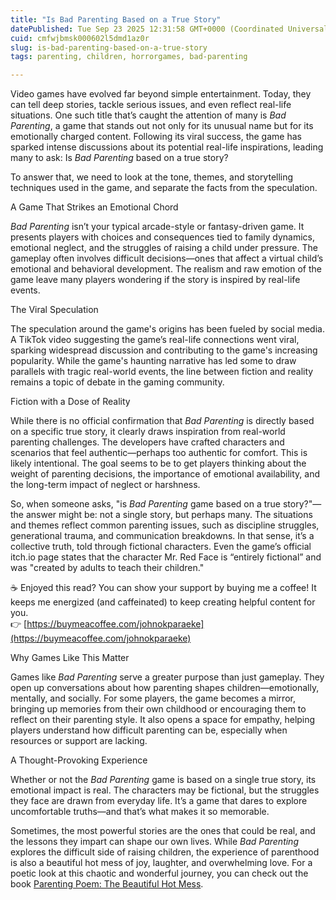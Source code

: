 ```yaml
---
title: "Is Bad Parenting Based on a True Story"
datePublished: Tue Sep 23 2025 12:31:58 GMT+0000 (Coordinated Universal Time)
cuid: cmfwjbmsk000602l5dmd1az0r
slug: is-bad-parenting-based-on-a-true-story
tags: parenting, children, horrorgames, bad-parenting

---
```


Video games have evolved far beyond simple entertainment. Today, they can tell deep stories, tackle serious issues, and even reflect real-life situations. One such title that’s caught the attention of many is *Bad Parenting*, a game that stands out not only for its unusual name but for its emotionally charged content. Following its viral success, the game has sparked intense discussions about its potential real-life inspirations, leading many to ask: Is *Bad Parenting* based on a true story?

To answer that, we need to look at the tone, themes, and storytelling techniques used in the game, and separate the facts from the speculation.

A Game That Strikes an Emotional Chord

*Bad Parenting* isn’t your typical arcade-style or fantasy-driven game. It presents players with choices and consequences tied to family dynamics, emotional neglect, and the struggles of raising a child under pressure. The gameplay often involves difficult decisions—ones that affect a virtual child’s emotional and behavioral development. The realism and raw emotion of the game leave many players wondering if the story is inspired by real-life events.

The Viral Speculation

The speculation around the game's origins has been fueled by social media. A TikTok video suggesting the game’s real-life connections went viral, sparking widespread discussion and contributing to the game's increasing popularity. While the game's haunting narrative has led some to draw parallels with tragic real-world events, the line between fiction and reality remains a topic of debate in the gaming community.

Fiction with a Dose of Reality

While there is no official confirmation that *Bad Parenting* is directly based on a specific true story, it clearly draws inspiration from real-world parenting challenges. The developers have crafted characters and scenarios that feel authentic—perhaps too authentic for comfort. This is likely intentional. The goal seems to be to get players thinking about the weight of parenting decisions, the importance of emotional availability, and the long-term impact of neglect or harshness.

So, when someone asks, "is *Bad Parenting* game based on a true story?"—the answer might be: not a single story, but perhaps many. The situations and themes reflect common parenting issues, such as discipline struggles, generational trauma, and communication breakdowns. In that sense, it’s a collective truth, told through fictional characters. Even the game’s official itch.io page states that the character Mr. Red Face is “entirely fictional” and was "created by adults to teach their children."

☕ Enjoyed this read? You can show your support by buying me a coffee! It keeps me energized (and caffeinated) to keep creating helpful content for you.  
👉 [https://buymeacoffee.com/johnokparaeke](https://buymeacoffee.com/johnokparaeke)

Why Games Like This Matter

Games like *Bad Parenting* serve a greater purpose than just gameplay. They open up conversations about how parenting shapes children—emotionally, mentally, and socially. For some players, the game becomes a mirror, bringing up memories from their own childhood or encouraging them to reflect on their parenting style. It also opens a space for empathy, helping players understand how difficult parenting can be, especially when resources or support are lacking.

A Thought-Provoking Experience

Whether or not the *Bad Parenting* game is based on a single true story, its emotional impact is real. The characters may be fictional, but the struggles they face are drawn from everyday life. It’s a game that dares to explore uncomfortable truths—and that’s what makes it so memorable.

Sometimes, the most powerful stories are the ones that could be real, and the lessons they impart can shape our own lives. While *Bad Parenting* explores the difficult side of raising children, the experience of parenthood is also a beautiful hot mess of joy, laughter, and overwhelming love. For a poetic look at this chaotic and wonderful journey, you can check out the book [Parenting Poem: The Beautiful Hot Mess](https://www.amazon.com/dp/B0FR28G348).
